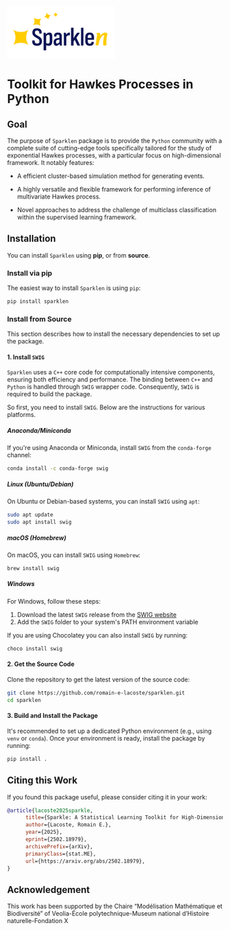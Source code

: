 
<a href="https://github.com/romain-e-lacoste/sparklen">
    <img src="doc/logos/sparklen-logo-black.svg" alt="Sparklen black logo" width=250/>
</a>


# Toolkit for Hawkes Processes in Python


## Goal

The purpose of `Sparklen` package is to provide the `Python` community with 
a complete suite of cutting-edge tools specifically tailored for 
the study of exponential Hawkes processes, with a particular focus 
on high-dimensional framework. It notably features:

  * A efficient cluster-based simulation method for generating events.

  * A highly versatile and flexible framework for performing inference of 
    multivariate Hawkes process.

  * Novel approaches to address the challenge of multiclass 
    classification within the supervised learning framework.

## Installation 

You can install `Sparklen` using **pip**, or from **source**.

### Install via pip

The easiest way to install `Sparklen` is using `pip`:

```bash
pip install sparklen
```

### Install from Source 

This section describes how to install the necessary dependencies to 
set up the package.

#### 1. Install `SWIG`

`Sparklen` uses a `C++` core code for computationally intensive 
components, ensuring both efficiency and performance. The binding between `C++` 
and `Python` is handled through `SWIG` wrapper code. Consequently, `SWIG` is 
required to build the package.

So first, you need to install `SWIG`. Below are the instructions for various platforms.

##### **Anaconda/Miniconda**

If you're using Anaconda or Miniconda, install `SWIG` from the `conda-forge` channel:

```bash
conda install -c conda-forge swig
```

##### **Linux (Ubuntu/Debian)**

On Ubuntu or Debian-based systems, you can install `SWIG` using `apt`:

```bash
sudo apt update
sudo apt install swig
```

##### **macOS (Homebrew)**

On macOS, you can install `SWIG` using `Homebrew`:

```bash
brew install swig
```

##### Windows 

For Windows, follow these steps:

1. Download the latest `SWIG` release from the [SWIG website](http://www.swig.org/download.html)
2. Add the `SWIG` folder to your system's PATH environment variable

If you are using Chocolatey you can also install `SWIG` by running:

```bash
choco install swig
```

#### 2. Get the Source Code

Clone the repository to get the latest version of the source code:

```bash
git clone https://github.com/romain-e-lacoste/sparklen.git
cd sparklen
```

#### 3. Build and Install the Package

It's recommended to set up a dedicated Python environment (e.g., using `venv` or `conda`). 
Once your environment is ready, install the package by running:

```bash
pip install .
```

## Citing this Work

If you found this package useful, please consider citing it in your work:

```bibtex
@article{lacoste2025sparkle,
      title={Sparkle: A Statistical Learning Toolkit for High-Dimensional Hawkes Processes in Python}, 
      author={Lacoste, Romain E.},
      year={2025},
      eprint={2502.18979},
      archivePrefix={arXiv},
      primaryClass={stat.ME},
      url={https://arxiv.org/abs/2502.18979}, 
}
```

## Acknowledgement

This work has been supported by the Chaire “Modélisation Mathématique et Biodiversité”
of Veolia-École polytechnique-Museum national d’Histoire naturelle-Fondation X